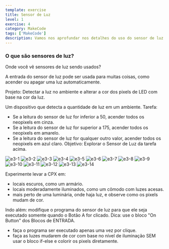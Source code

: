 ```yaml
---
template: exercise
title: Sensor de Luz
level: 1
exercise: 4
category: MakeCode
tags: ['MakeCode']
description: Vamos nos aprofundar nos detalhes do uso do sensor de luz!
---
```


### O que são sensores de luz?

Onde você vê sensores de luz sendo usados?

A entrada do sensor de luz pode ser usada para muitas coisas, como acender ou apagar uma luz automaticamente.

Projeto: Detectar a luz no ambiente e alterar a cor dos pixels de LED com base na cor da luz.

Um dispositivo que detecta a quantidade de luz em um ambiente.
Tarefa:

- Se a leitura do sensor de luz for inferior a 50, acender todos os neopixels em cinza.
- Se a leitura do sensor de luz for superior a 175, acender todos os neopixels em amarelo.
- Se a leitura do sensor de luz for qualquer outro valor, acender todos os neopixels em azul claro.
  Objetivo: Explorar o Sensor de Luz da tarefa acima.

![e3-1](e4-1.png)
![e3-2](e4-2.png)
![e3-3](e4-3.png)
![e3-4](e4-4.png)
![e3-5](e4-5.png)
![e3-6](e4-6.png)
![e3-7](e4-7.png)
![e3-8](e4-8.png)
![e3-9](e4-9.png)
![e3-10](e4-10.png)
![e3-11](e4-11.png)
![e3-12](e4-12.png)
![e3-13](e4-13.png)
![e3-14](e4-14.png)

Experimente levar a CPX em:

- locais escuros, como um armário.
- locais moderadamente iluminados, como um cômodo com luzes acesas.
- mais perto de uma luminária, onde haja luz, e observe como os pixels mudam de cor.

Indo além: modifique o programa do sensor de luz para que ele seja executado somente quando o Botão A for clicado. Dica: use o bloco "On Button" dos Blocos de ENTRADA.

- faça o programa ser executado apenas uma vez por clique.
- faça as luzes mudarem de cor com base no nível de iluminação SEM usar o bloco if-else e colorir os pixels diretamente.